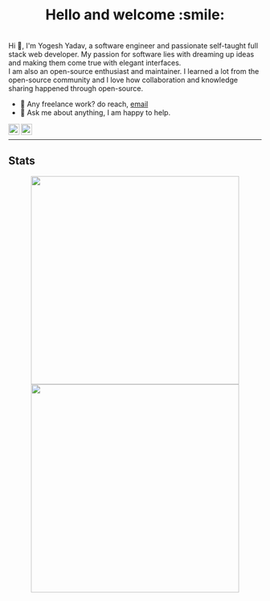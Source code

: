 <!--
### Hi there 👋

Here are some ideas to get you started:
- 🔭 I’m currently working on ...
- 🌱 I’m currently learning ...
- 👯 I’m looking to collaborate on ...
- 🤔 I’m looking for help with ...
- 💬 Ask me about ...
- 📫 How to reach me: ...
- 😄 Pronouns: ...
- ⚡ Fun fact: ...
-->

<h1 align="center">
	Hello and welcome :smile:
</h1>

<br >
Hi 👋, I'm Yogesh Yadav, a software engineer and passionate self-taught full stack web developer. My passion for software lies with dreaming up ideas and making them come true with elegant interfaces. <br>
I am also an open-source enthusiast and maintainer. I learned a lot from the open-source community and I love how collaboration and knowledge sharing happened through open-source.
 
- 💼 Any freelance work? do reach, [email](mailto:yogesh7132@gmail.com)
- 💬 Ask me about anything, I am happy to help. 

<a href="https://twitter.com/yogesh_yadv">
  <img align="left" alt="Yogesh's Twitter" width="22px" src="https://upload.wikimedia.org/wikipedia/commons/4/4f/Twitter-logo.svg" />
</a>
<a href="https://stackoverflow.com/users/2575386/yogesh-yadav">
  <img align="left" alt="Yogesh's Stackoverflow" width="22px" src="https://upload.wikimedia.org/wikipedia/commons/e/ef/Stack_Overflow_icon.svg" />
</a>
<br>

<hr>
<a><h2>Stats</h2></a>

<p align="center">
<span>
	<img width="414px" src="https://github-readme-stats.vercel.app/api?username=deltanode&show_icons=true&include_all_commits=true&count_private=true&hide_border=true&theme=dark" />
</span>
<span>
	<img width="414px" src="https://github-readme-streak-stats.herokuapp.com/?user=deltanode&include_all_commits=true&hide_border=true&theme=dark"/>
</span>
</p>


<!-- 
<p align="center">
	<img width="450em" src="https://github-readme-stats.vercel.app/api/top-langs/?username=deltanode&layout=compact&custom_title=Most used languages&langs_count=10&include_all_commits=true&hide_progress=true&hide_border=true&theme=dark&hide=">
</p>

 
<h4 align="center">Lines of Code per language in the last year only</h4>
<p align="center">
	<img width="450em" src="https://api.githubtrends.io/user/svg/deltanode/langs?time_range=one_year&include_private=True&loc_metric=changed&theme=dark">
</p> 

# Projects

## Full-stack
<p align="center">
	<a href="https://github.com/deltanode/responsive-ecommerce-website">
		<img width="450em" src="https://github-readme-stats.vercel.app/api/pin/?username=deltanode&repo=responsive-ecommerce-website&hide_border=true&theme=dark">
	</a>
</p>
 -->
